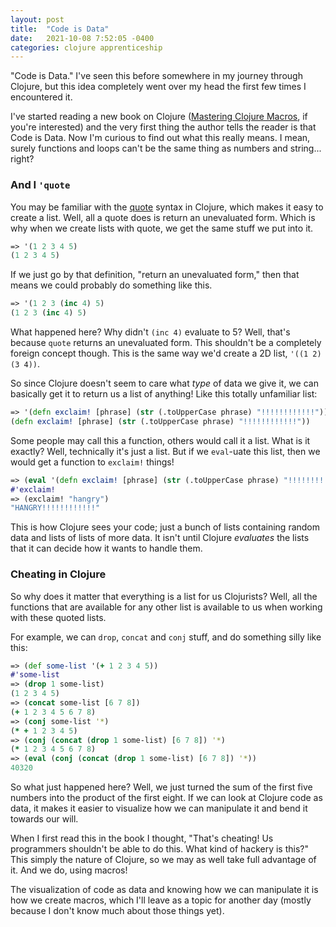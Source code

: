 ```yaml
---
layout: post
title:  "Code is Data"
date:   2021-10-08 7:52:05 -0400
categories: clojure apprenticeship
---
```


"Code is Data." I've seen this before somewhere in my journey through Clojure,
but this idea completely went over my head the first few times I encountered
it.

I've started reading a new book on Clojure 
([Mastering Clojure Macros][mastering-clojure-macros], if you're interested) 
and the very first thing the author tells the reader is that Code is Data. 
Now I'm curious to find out what this really means. I mean, surely functions 
and loops can't be the same thing as numbers and string... right?


### And I `'quote`

You may be familiar with the [quote][quote] syntax in Clojure, which makes it 
easy to create a list. Well, all a quote does is return an unevaluated form.
Which is why when we create lists with quote, we get the same stuff we put 
into it.

````clojure
=> '(1 2 3 4 5)
(1 2 3 4 5)
````

If we just go by that definition, "return an unevaluated form," then that means
we could probably do something like this.

````clojure
=> '(1 2 3 (inc 4) 5)
(1 2 3 (inc 4) 5)
````

What happened here? Why didn't `(inc 4)` evaluate to 5? Well, that's because 
`quote` returns an unevaluated form. This shouldn't be a completely foreign 
concept though. This is the same way we'd create a 2D list, `'((1 2) (3 4))`.

So since Clojure doesn't seem to care what _type_ of data we give it, we can
basically get it to return us a list of anything! Like this totally unfamiliar 
list:

````clojure
=> '(defn exclaim! [phrase] (str (.toUpperCase phrase) "!!!!!!!!!!!!"))
(defn exclaim! [phrase] (str (.toUpperCase phrase) "!!!!!!!!!!!!"))
````

Some people may call this a function, others would call it a list. What is it
exactly? Well, technically it's just a list. But if we `eval`-uate this list, 
then we would get a function to `exclaim!` things!

````clojure
=> (eval '(defn exclaim! [phrase] (str (.toUpperCase phrase) "!!!!!!!!!!!!")))
#'exclaim!
=> (exclaim! "hangry")
"HANGRY!!!!!!!!!!!!"
````

This is how Clojure sees your code; just a bunch of lists containing random 
data and lists of lists of more data. It isn't until Clojure _evaluates_ the 
lists that it can decide how it wants to handle them.

### Cheating in Clojure

So why does it matter that everything is a list for us Clojurists? Well, all
the functions that are available for any other list is available to us when 
working with these quoted lists.

For example, we can `drop`, `concat` and `conj` stuff, and do something silly 
like this:

````clojure
=> (def some-list '(+ 1 2 3 4 5))
#'some-list
=> (drop 1 some-list)
(1 2 3 4 5)
=> (concat some-list [6 7 8])
(+ 1 2 3 4 5 6 7 8)
=> (conj some-list '*)
(* + 1 2 3 4 5)
=> (conj (concat (drop 1 some-list) [6 7 8]) '*)
(* 1 2 3 4 5 6 7 8)
=> (eval (conj (concat (drop 1 some-list) [6 7 8]) '*))
40320
````

So what just happened here? Well, we just turned the sum of the first five 
numbers into the product of the first eight. If we can look at Clojure code 
as data, it makes it easier to visualize how we can manipulate it and bend 
it towards our will.

When I first read this in the book I thought, "That's cheating! Us programmers 
shouldn't be able to do this. What kind of hackery is this?" This simply 
the nature of Clojure, so we may as well take full advantage of it. And we do,
using macros! 

The visualization of code as data and knowing how we can manipulate it is how 
we create macros, which I'll leave as a topic for another day (mostly because
I don't know much about those things yet).

[mastering-clojure-macros]: https://www.amazon.com/Mastering-Clojure-Macros-Cleaner-Smarter/dp/1941222226/ref=sr_1_3?dchild=1&keywords=mastering+clojure+macros&qid=1633757690&sr=8-3
[quote]: https://clojuredocs.org/clojure.core/quote
